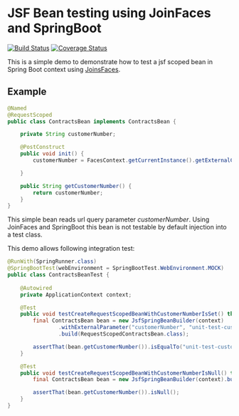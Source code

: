# JSF Bean testing using JoinFaces and SpringBoot 
[![Build Status](https://travis-ci.org/larmic/joinfaces-bean-test.svg?branch=master)](https://travis-ci.org/larmic/joinfaces-bean-test) [![Coverage Status](https://coveralls.io/repos/github/larmic/joinfaces-bean-test/badge.svg?branch=master)](https://coveralls.io/github/larmic/joinfaces-bean-test?branch=master)

This is a simple demo to demonstrate how to test a jsf scoped bean in Spring Boot context using [JoinsFaces](https://github.com/joinfaces/joinfaces).

## Example

```java
@Named
@RequestScoped
public class ContractsBean implements ContractsBean {

    private String customerNumber;

    @PostConstruct
    public void init() {
        customerNumber = FacesContext.getCurrentInstance().getExternalContext().getRequestParameterMap().get("customerNumber");

    }

    public String getCustomerNumber() {
        return customerNumber;
    }
}
```

This simple bean reads url query parameter _customerNumber_. Using JoinFaces and SpringBoot this bean is 
not testable by default injection into a test class.

This demo allows following integration test:

```java
@RunWith(SpringRunner.class)
@SpringBootTest(webEnvironment = SpringBootTest.WebEnvironment.MOCK)
public class ContractsBeanTest {
    
    @Autowired
    private ApplicationContext context;

    @Test
    public void testCreateRequestScopedBeanWithCustomerNumberIsSet() throws Exception {
        final ContractsBean bean = new JsfSpringBeanBuilder(context)
                .withExternalParameter("customerNumber", "unit-test-customer-number")
                .build(RequestScopedContractsBean.class);

        assertThat(bean.getCustomerNumber()).isEqualTo("unit-test-customer-number");
    }

    @Test
    public void testCreateRequestScopedBeanWithCustomerNumberIsNull() throws Exception {
        final ContractsBean bean = new JsfSpringBeanBuilder(context).build(RequestScopedContractsBean.class);

        assertThat(bean.getCustomerNumber()).isNull();
    }
}
```